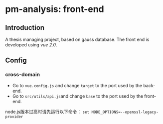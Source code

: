 # pm-analysis: front-end

## Introduction
A thesis managing project, based on gauss database. The front end is developed using _vue 2.0_.

## Config
### cross-domain
- Go to ```vue.config.js``` and change ```target``` to the port used by the back-end. 
- Go to ```src/utils/api.js```and change ```base``` to the port used by the front-end.

node.js版本过高时请先运行以下命令：
```set NODE_OPTIONS=--openssl-legacy-provider```
